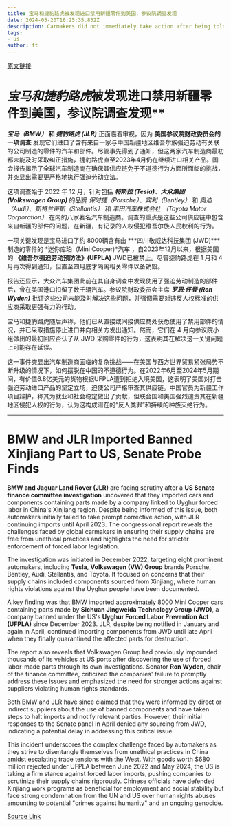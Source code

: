```yaml
---
title: 宝马和捷豹路虎被发现进口禁用新疆零件到美国，参议院调查发现
date: 2024-05-20T16:25:35.832Z
description: Carmakers did not immediately take action after being told of component made by company linked to Uyghur forced labour
tags: 
- us
author: ft
---
```


[原文链接](https://ft.com/content/98f8f0f4-ef18-49bd-92a8-c17114eb8bac)

# ***宝马*和*捷豹路虎*被发现进口禁用新疆零件到美国，参议院调查发现** 

***宝马（BMW）* 和 *捷豹路虎 (JLR)*** 正面临着审视，因为 **美国参议院财政委员会的一项调查** 发现它们进口了含有来自一家与中国新疆地区维吾尔族强迫劳动有关联的公司制造的零件的汽车和部件。尽管事先得到了通知，但这两家汽车制造商最初都未能及时采取纠正措施，捷豹路虎直至2023年4月仍在继续进口相关产品。国会报告揭示了全球汽车制造商在确保其供应链免于不道德行为方面所面临的挑战，并突显出需要更严格地执行强迫劳动立法。

这项调查始于 2022 年 12 月，针对包括 ***特斯拉 (Tesla)***、***大众集团 (Volkswagen Group)*** 的品牌 *保时捷（Porsche）*、*宾利（Bentley）* 和 *奥迪（Audi）*、*斯特兰蒂斯（Stellantis）* 和 *丰田汽车株式会社 （Toyota Motor Corporation）* 在内的八家著名汽车制造商。调查的重点是这些公司供应链中包含来自新疆的部件的问题，在新疆，有记录的人权侵犯维吾尔族人民权利的行为。

一项关键发现是宝马进口了约 8000辆含有由 ***四川敬威达科技集团 (JWD)***制造的零件的 *迷你库珀（Mini Cooper)*汽车 ，自2023年12月以来，根据美国的 **《维吾尔强迫劳动预防法》(UFPLA)** JWD已被禁止。尽管捷豹路虎在 1 月和 4 月再次得到通知，但直至四月底才隔离相关零件以备销毁。

报告还显示，大众汽车集团此前在其自身调查中发现使用了强迫劳动制造的部件后，曾在美国港口扣留了数千辆汽车。参议院财政委员会主席 ***罗恩·怀登 (Ron Wyden)*** 批评这些公司未能及时解决这些问题，并强调需要对违反人权标准的供应商采取更强有力的行动。

宝马和捷豹路虎随后声称，他们已从直接或间接供应商处获悉使用了禁用部件的情况，并已采取措施停止进口并向相关方发出通知。然而，它们在 4 月向参议院小组做出的最初回应否认了从 JWD 采购零件的行为，这表明其在解决这一关键问题上可能存在延误。

这一事件突显出汽车制造商面临的复杂挑战——在美国与西方世界贸易紧张局势不断升级的情况下，如何摆脱在中国的不道德行为。在2022年6月至2024年5月期间，有价值6.8亿美元的货物根据UFPLA遭到拒绝入境美国，这表明了美国对打击强迫劳动进口产品的坚定立场，迫使公司严格审查其供应链。中国官员为新疆工作项目辩护，称其为就业和社会稳定做出了贡献，但联合国和美国强烈谴责其在新疆地区侵犯人权的行为，认为这构成潜在的“反人类罪”和持续的种族灭绝行为。

---

# BMW and JLR Imported Banned Xinjiang Part to US, Senate Probe Finds 

**BMW and Jaguar Land Rover (JLR)** are facing scrutiny after a **US Senate finance committee investigation** uncovered that they imported cars and components containing parts made by a company linked to Uyghur forced labor in China's Xinjiang region. Despite being informed of this issue, both automakers initially failed to take prompt corrective action, with JLR continuing imports until April 2023. The congressional report reveals the challenges faced by global carmakers in ensuring their supply chains are free from unethical practices and highlights the need for stricter enforcement of forced labor legislation. 

The investigation was initiated in December 2022, targeting eight prominent automakers, including **Tesla**, **Volkswagen (VW) Group** brands Porsche, Bentley, Audi, Stellantis, and Toyota. It focused on concerns that their supply chains included components sourced from Xinjiang, where human rights violations against the Uyghur people have been documented. 

A key finding was that BMW imported approximately 8000 Mini Cooper cars containing parts made by **Sichuan Jingweida Technology Group (JWD)**, a company banned under the US's **Uyghur Forced Labor Prevention Act** **(UFPLA)** since December 2023. JLR, despite being notified in January and again in April, continued importing components from JWD until late April when they finally quarantined the affected parts for destruction. 

The report also reveals that Volkswagen Group had previously impounded thousands of its vehicles at US ports after discovering the use of forced labor-made parts through its own investigations. Senator **Ron Wyden**, chair of the finance committee, criticized the companies' failure to promptly address these issues and emphasized the need for stronger actions against suppliers violating human rights standards. 

Both BMW and JLR have since claimed that they were informed by direct or indirect suppliers about the use of banned components and have taken steps to halt imports and notify relevant parties. However, their initial responses to the Senate panel in April denied any sourcing from JWD, indicating a potential delay in addressing this critical issue. 

This incident underscores the complex challenge faced by automakers as they strive to disentangle themselves from unethical practices in China amidst escalating trade tensions with the West. With goods worth $680 million rejected under UFPLA between June 2022 and May 2024, the US is taking a firm stance against forced labor imports, pushing companies to scrutinize their supply chains rigorously. Chinese officials have defended Xinjiang work programs as beneficial for employment and social stability but face strong condemnation from the UN and US over human rights abuses amounting to potential "crimes against humanity" and an ongoing genocide.

[Source Link](https://ft.com/content/98f8f0f4-ef18-49bd-92a8-c17114eb8bac)

